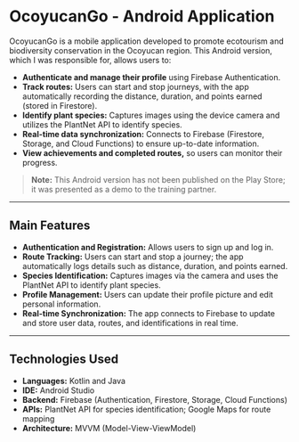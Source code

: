 # OcoyucanGo - Android Application

OcoyucanGo is a mobile application developed to promote ecotourism and biodiversity conservation in the Ocoyucan region. This Android version, which I was responsible for, allows users to:

- **Authenticate and manage their profile** using Firebase Authentication.
- **Track routes:** Users can start and stop journeys, with the app automatically recording the distance, duration, and points earned (stored in Firestore).
- **Identify plant species:** Captures images using the device camera and utilizes the PlantNet API to identify species.
- **Real-time data synchronization:** Connects to Firebase (Firestore, Storage, and Cloud Functions) to ensure up-to-date information.
- **View achievements and completed routes,** so users can monitor their progress.

> **Note:** This Android version has not been published on the Play Store; it was presented as a demo to the training partner.

---

## Main Features

- **Authentication and Registration:** Allows users to sign up and log in.
- **Route Tracking:** Users can start and stop a journey; the app automatically logs details such as distance, duration, and points earned.
- **Species Identification:** Captures images via the camera and uses the PlantNet API to identify plant species.
- **Profile Management:** Users can update their profile picture and edit personal information.
- **Real-time Synchronization:** The app connects to Firebase to update and store user data, routes, and identifications in real time.

---

## Technologies Used

- **Languages:** Kotlin and Java
- **IDE:** Android Studio
- **Backend:** Firebase (Authentication, Firestore, Storage, Cloud Functions)
- **APIs:** PlantNet API for species identification; Google Maps for route mapping
- **Architecture:** MVVM (Model-View-ViewModel)
